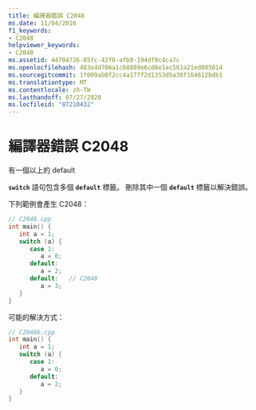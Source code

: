 ```yaml
---
title: 編譯器錯誤 C2048
ms.date: 11/04/2016
f1_keywords:
- C2048
helpviewer_keywords:
- C2048
ms.assetid: 44704726-85fc-42f0-afb9-194df8c4ca7c
ms.openlocfilehash: 483e4d706a1c08899e6cd6e1ec561a21ed805014
ms.sourcegitcommit: 1f009ab0f2cc4a177f2d1353d5a38f164612bdb1
ms.translationtype: MT
ms.contentlocale: zh-TW
ms.lasthandoff: 07/27/2020
ms.locfileid: "87210432"
---
```

# <a name="compiler-error-c2048"></a>編譯器錯誤 C2048

有一個以上的 default

**`switch`** 語句包含多個 **`default`** 標籤。 刪除其中一個 **`default`** 標籤以解決錯誤。

下列範例會產生 C2048：

```cpp
// C2048.cpp
int main() {
   int a = 1;
   switch (a) {
      case 1:
         a = 0;
      default:
         a = 2;
      default:   // C2048
         a = 3;
   }
}
```

可能的解決方式：

```cpp
// C2048b.cpp
int main() {
   int a = 1;
   switch (a) {
      case 1:
         a = 0;
      default:
         a = 2;
   }
}
```

